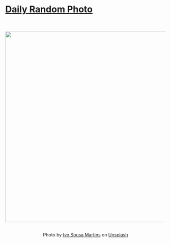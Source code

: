 # [Daily Random Photo](https://www.dailyrandomphoto.com/)

<div align="center">
  <br>
  <br>
  <a href="https://www.dailyrandomphoto.com/p/2025/2025-06-25/"><img src="https://images.unsplash.com/photo-1747926836633-e45cc5193310?crop=entropy&cs=tinysrgb&fit=max&fm=jpg&ixid=M3w3NzUwOHwwfDF8cmFuZG9tfHx8fHx8fHx8MTc1MDgxMjYyMXw&ixlib=rb-4.1.0&q=80&w=1080" width="600px"></a>
  <br>
  <br>
  <p class="has-text-grey">Photo by <a href="https://unsplash.com/@ivosouzamartins?utm_source=Daily%20Random%20Photo&amp;utm_medium=referral" target="_blank" rel="noopener noreferrer">Ivo Sousa Martins</a> on <a href="https://unsplash.com/photos/sun-setting-over-a-vast-hazy-ocean-yAN-kUesgck?utm_source=Daily%20Random%20Photo&amp;utm_medium=referral" target="_blank" rel="noopener noreferrer">Unsplash</a></p>
</div>
